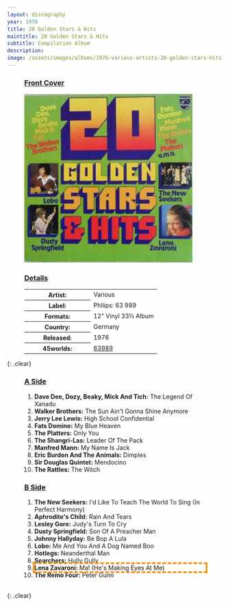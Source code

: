 ```yaml
---
layout: discography
year: 1976
title: 20 Golden Stars & Hits
maintitle: 20 Golden Stars & Hits
subtitle: Compilation Album
description: 
image: /assets/images/albums/1976-various-artists-20-golden-stars-hits-ab-fc.jpg
---
```


<figure class="fig1">
<figcaption>
<h3 id="front"><a href="#front">Front Cover</a></h3>
</figcaption>
<a href="/assets/images/albums/1976-various-artists-20-golden-stars-hits-ab-fc.jpg"><img src="/assets/images/albums/1976-various-artists-20-golden-stars-hits-ab-fc.jpg" class="full-width zoom-in" alt="Front Cover for the album 20 Golden Stars & Hits (1976)" /></a>
</figure>

<figure class="fig2">
<figcaption>
<h3 id="details"><a href="#details">Details</a></h3>
</figcaption>
<table>
<tr><th style="width:50%">Artist:</th><td>Various</td></tr>
<tr><th>Label:</th><td>Philips: 63 989</td></tr>
<tr><th>Formats:</th><td>12" Vinyl 33⅓ Album</td></tr>
<tr><th>Country:</th><td>Germany</td></tr>
<tr><th>Released:</th><td>1976</td></tr>
<tr class="split"><th>45worlds:</th><td><a class="external-link" href="https://www.45worlds.com/vinyl/album/63989">63989</a></td></tr>
</table>
</figure>

{: .clear}

<figure class="fig1">
<figcaption>
<h3 id="a-side"><a href="#a-side">A Side</a></h3>
</figcaption>
<ol>
<li><b>Dave Dee, Dozy, Beaky, Mick And Tich:</b> The Legend Of Xanadu</li>
<li><b>Walker Brothers:</b> The Sun Ain't Gonna Shine Anymore</li>
<li><b>Jerry Lee Lewis:</b> High School Confidential</li>
<li><b>Fats Domino:</b> My Blue Heaven</li>
<li><b>The Platters:</b> Only You</li>
<li><b>The Shangri-Las:</b> Leader Of The Pack</li>
<li><b>	Manfred Mann:</b> My Name Is Jack</li>
<li><b>Eric Burdon And The Animals:</b> Dimples</li>
<li><b>Sir Douglas Quintet:</b> Mendocino</li>
<li><b>The Rattles:</b> The Witch</li>
</ol>
</figure>

<figure class="fig2">
<figcaption>
<h3 id="b-side"><a href="#b-side">B Side</a></h3>
</figcaption>
<ol>
<li><b>The New Seekers:</b> I'd Like To Teach The World To Sing (In Perfect Harmony)</li>
<li><b>Aphrodite's Child:</b> Rain And Tears</li>
<li><b>Lesley Gore:</b> Judy's Turn To Cry</li>
<li><b>Dusty Springfield:</b> Son Of A Preacher Man</li>
<li><b>Johnny Hallyday:</b> Be Bop A Lula</li>
<li><b>Lobo:</b> Me And You And A Dog Named Boo</li>
<li><b>Hotlegs:</b> Neanderthal Man</li>
<li><b>Searchers:</b> Hully Gully</li>
<li style="outline: 4px dashed darkorange;"><b>Lena Zavaroni:</b> Ma! (He's Making Eyes At Me)</li>
<li><b>The Remo Four:</b> Peter Gunn</li>
</ol>
</figure>

<br />{: .clear}
